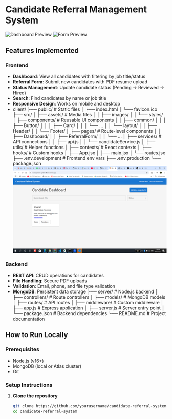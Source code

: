 # Candidate Referral Management System

![Dashboard Preview](./client/src/assets/dashboard-screenshot.png)
![Form Preview](./client/src/assets/form-screenshot.png)

## Features Implemented

### Frontend
- **Dashboard**: View all candidates with filtering by job title/status
- **Referral Form**: Submit new candidates with PDF resume upload
- **Status Management**: Update candidate status (Pending → Reviewed → Hired)
- **Search**: Find candidates by name or job title
- **Responsive Design**: Works on mobile and desktop
- client/
├── public/                   # Static files
│   ├── index.html
│   └── favicon.ico
├── src/
│   ├── assets/               # Media files
│   │   ├── images/
│   │   └── styles/
│   ├── components/           # Reusable UI components
│   │   ├── common/
│   │   │   ├── Button/
│   │   │   ├── Card/
│   │   │   └── ...
│   │   └── layout/
│   │       ├── Header/
│   │       └── Footer/
│   ├── pages/                # Route-level components
│   │   ├── Dashboard/
│   │   ├── ReferralForm/
│   │   └── ...
│   ├── services/             # API connections
│   │   ├── api.js
│   │   └── candidateService.js
│   ├── utils/                # Helper functions
│   ├── contexts/             # React contexts
│   ├── hooks/                # Custom hooks
│   ├── App.jsx
│   ├── main.jsx
│   └── routes.jsx
├── .env.development          # Frontend env vars
├── .env.production
└── package.json
![Dashboard](./client/src/assets/Screenshot%20(1524).png)


### Backend
- **REST API**: CRUD operations for candidates
- **File Handling**: Secure PDF uploads
- **Validation**: Email, phone, and file type validation
- **MongoDB**: Persistent data storage
├── server/                  # Node.js backend
│   ├── controllers/         # Route controllers
│   ├── models/              # MongoDB models
│   ├── routes/              # API routes
│   ├── middleware/          # Custom middleware
│   ├── app.js               # Express application
│   ├── server.js            # Server entry point
│   └── package.json         # Backend dependencies
└── README.md                # Project documentation
## How to Run Locally

### Prerequisites
- Node.js (v16+)
- MongoDB (local or Atlas cluster)
- Git

### Setup Instructions

1. **Clone the repository**
   ```bash
   git clone https://github.com/yourusername/candidate-referral-system.git
   cd candidate-referral-system
